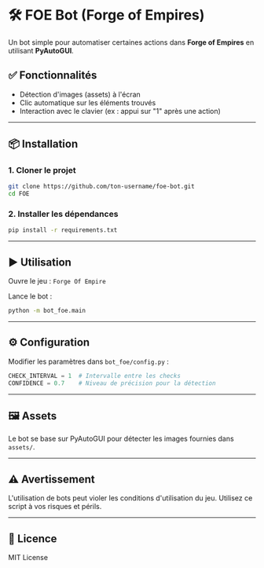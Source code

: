 # 🛠 FOE Bot (Forge of Empires)

Un bot simple pour automatiser certaines actions dans **Forge of Empires** en utilisant **PyAutoGUI**.

## ✅ Fonctionnalités
- Détection d'images (assets) à l'écran
- Clic automatique sur les éléments trouvés
- Interaction avec le clavier (ex : appui sur "1" après une action)

---

## 📦 Installation

### 1. Cloner le projet

```bash
git clone https://github.com/ton-username/foe-bot.git
cd FOE
```

### 2. Installer les dépendances

```bash
pip install -r requirements.txt
```

---

## ▶️ Utilisation

Ouvre le jeu : `Forge Of Empire`

Lance le bot :

```bash
python -m bot_foe.main
```

---

## ⚙️ Configuration

Modifier les paramètres dans `bot_foe/config.py` :

```python
CHECK_INTERVAL = 1  # Intervalle entre les checks
CONFIDENCE = 0.7    # Niveau de précision pour la détection
```

---

## 🖼 Assets

Le bot se base sur PyAutoGUI pour détecter les images fournies dans `assets/`.

---

## ⚠️ Avertissement

L'utilisation de bots peut violer les conditions d'utilisation du jeu. Utilisez ce script à vos risques et périls.

---

## 📜 Licence

MIT License
